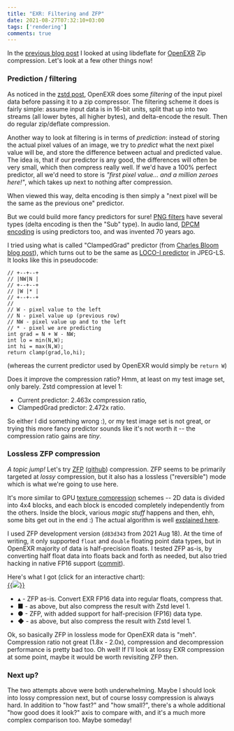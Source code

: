 ```yaml
---
title: "EXR: Filtering and ZFP"
date: 2021-08-27T07:32:10+03:00
tags: ['rendering']
comments: true
---
```


In the [previous blog post](/blog/2021/08/09/EXR-libdeflate-is-great/) I looked at
using libdeflate for [OpenEXR](https://en.wikipedia.org/wiki/OpenEXR) Zip compression. Let's look at a few other things now!

### Prediction / filtering

As noticed in the [zstd post](/blog/2021/08/06/EXR-Zstandard-compression/), OpenEXR does some *filtering* of the input pixel data
before passing it to a zip compressor. The filtering scheme it does is fairly simple: assume input data is in 16-bit units, split that up into
two streams (all lower bytes, all higher bytes), and delta-encode the result. Then do regular zip/deflate compression.

Another way to look at filtering is in terms of *prediction*: instead of storing the actual pixel values of an image, we try to *predict* what
the next pixel value will be, and store the difference between actual and predicted value. The idea is, that if our predictor is any good,
the differences will often be very small, which then compress really well. If we'd have a 100% perfect predictor, all we'd need
to store is *"first pixel value... and a million zeroes here!"*, which takes up next to nothing after compression.

When viewed this way, delta encoding is then simply a "next pixel will be the same as the previous one" predictor.

But we could build more fancy predictors for sure! [PNG filters](https://en.wikipedia.org/wiki/Portable_Network_Graphics#Filtering) have several
types (delta encoding is then the "Sub" type). In audio land, [DPCM encoding](https://en.wikipedia.org/wiki/Differential_pulse-code_modulation)
is using predictors too, and was invented 70 years ago.

I tried using what is called "ClampedGrad" predictor (from [Charles Bloom blog post](https://cbloomrants.blogspot.com/2010/06/06-20-10-filters-for-png-alike.html)), which turns out to be the same as
[LOCO-I predictor](https://en.wikipedia.org/wiki/Lossless_JPEG#Decorrelation/prediction) in JPEG-LS. It looks like this in pseudocode:

```
// +--+--+
// |NW|N |
// +--+--+
// |W |* |
// +--+--+
//
// W - pixel value to the left
// N - pixel value up (previous row)
// NW - pixel value up and to the left
// * - pixel we are predicting
int grad = N + W - NW;
int lo = min(N,W);
int hi = max(N,W);
return clamp(grad,lo,hi);
```

(whereas the current predictor used by OpenEXR would simply be `return W`)

Does it improve the compression ratio? Hmm, at least on my test image set, only barely. Zstd compression at level 1:

* Current predictor: 2.463x compression ratio,
* ClampedGrad predictor: 2.472x ratio.

So either I did something wrong :), or my test image set is not great, or trying this more fancy predictor sounds like it's not worth it -- the compression ratio gains are *tiny*.


### Lossless ZFP compression

*A topic jump!* Let's try [ZFP](https://computing.llnl.gov/projects/zfp) ([github](https://github.com/LLNL/zfp)) compression. ZFP seems
to be primarily targeted at *lossy* compression, but it also has a lossless ("reversible") mode which is what we're going to use here.

It's more similar to GPU [texture compression](/blog/2020/12/08/Texture-Compression-in-2020/) schemes --
2D data is divided into 4x4 blocks, and each block is encoded completely independently from the others. Inside the block, various
*magic stuff* happens and then, ehh, some bits get out in the end :) The actual algorithm is well
[explained here](https://zfp.readthedocs.io/en/release0.5.5/algorithm.html).

I used ZFP development version (`d83d343` from 2021 Aug 18). At the time of writing, it only supported `float` and `double` floating point
data types, but in OpenEXR majority of data is half-precision floats. I tested ZFP as-is, by converting half float data into floats back and forth as needed, but also tried hacking in native FP16 support ([commit](https://github.com/aras-p/zfp/commit/c8e60c00a)).

Here's what I got (click for an interactive chart): <br/>
[{{<img src="/img/blog/2021/exr/exr06-zfp.png">}}](/img/blog/2021/exr/exr06-zfp.html)

* ▴ - ZFP as-is. Convert EXR FP16 data into regular floats, compress that.
* ■ - as above, but also compress the result with Zstd level 1.
* ● - ZFP, with added support for half-precision (FP16) data type.
* ◆ - as above, but also compress the result with Zstd level 1.

Ok, so basically ZFP in lossless mode for OpenEXR data is "meh". Compression ratio not great (1.8x - 2.0x), compression and decompression
performance is pretty bad too. Oh well! If I'll look at lossy EXR compression at some point, maybe it would be worth revisiting ZFP then.


### Next up?

The two attempts above were both underwhelming. Maybe I should look into lossy compression next, but of course lossy compression is always hard.
In addition to "how fast?" and "how small?", there's a whole additional "how good does it look?" axis to compare with,
and it's a much more complex comparison too. Maybe someday!
